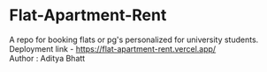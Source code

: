 # Flat-Apartment-Rent
A repo for booking flats or pg's personalized for university students.
<br>
Deployment link - https://flat-apartment-rent.vercel.app/
<br>
Author : Aditya Bhatt
